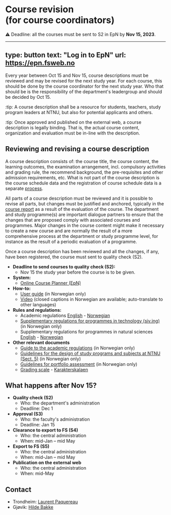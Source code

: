 # Course revision (for course coordinators)

:warning:
Deadline: all the courses must be sent to S2 in EpN by **Nov 15, 2023**.


---
type: button
text: "Log in to EpN"
url: https://epn.fsweb.no
---


Every year between Oct 15 and Nov 15, course descriptions must be reviewed and may be revised for the next study year. For each course, this should be done by the course coordinator for the next study year. Who that should be is the responsibility of the department's leadergroup and should be decided by Oct 15.

:tip:
A course description shall be a resource for students, teachers, study program leaders at NTNU, but also for potential applicants and others.


:tip:
Once approved and published on the external web, a course description is legally binding. That is, the actual course content, organization and evaluation must be in-line with the description.


## Reviewing and revising a course description

A course description consists of: the course title, the course content, the learning outcomes, the examination arrangement, incl. compulsory activities and grading rule, the recommend background, the pre-requisites and other admission requirements, etc. What is not part of the course description is the course schedule data and the registration of course schedule data is a separate [process](timeplan). 

All parts of a course description must be reviewed and it is possible to revise all parts, but changes must be justified and anchored, typically in the [course report](https://innsida.ntnu.no/studiekvalitetsportalen/) as a result of the evaluation of the course. The department and study programme(s) are important dialogue partners to ensure that the changes that are proposed comply with associated courses and programmes. Major changes in the course content might make it necessary to create a new course and are normally the result of a more comprehensive process at the department or study programme level, for instance as the result of a periodic evaluation of a programme.

Once a course description has been reviewed and all the changes, if any, have been registered, the course must sent to quality check (S2). 


* **Deadline to send courses to quality check (S2):**
    - Nov 15 the study year before the course is to be given.
* **System:**
    - [Online Course Planner (EpN)](https://epn.fsweb.no) 
* **How-to:** 
    - [User guide](https://i.ntnu.no/wiki/-/wiki/Norsk/EpN+-+Brukerveiledning+for+fagperson) (in Norwegian only)
    - [Video](https://www.youtube.com/watch?v=okR3nTtdal8) (closed captions in Norwegian are available; auto-translate to other languages)
* **Rules and regulations:**
    - Academic regulations [English](https://i.ntnu.no/documents/1305837853/1306916285/engelsk+oversettelse+av+studieforskriften+sist+endret+220623.pdf/2da86c37-a7a1-c633-2046-fcacabd2b21b?t=1693314949544) - [Norwegian](https://lovdata.no/dokument/SF/forskrift/2015-12-08-1449)
    - [Supplementary regulations for programmes in technology (siv.ing)](https://i.ntnu.no/documents/portlet_file_entry/1305837853/Utfyllende-regler+siving+til+rektor+.pdf/8fa3bf4d-e1e9-c743-0796-e8ce227779d1) (in Norwegian only)
    - Supplementary regulations for programmes in natural sciences [English](https://i.ntnu.no/documents/portlet_file_entry/1305837853/utfyllende+regler+IE+IV+NV+%C3%98K+engelsk.pdf/4d82dd05-8778-d474-e8e5-9531603a2a9d) - [Norwegian](https://i.ntnu.no/documents/portlet_file_entry/1305837853/UTF+IE+IV+NV+%C3%98K+08.2022+ePhorte+%28002%29.pdf/7d2a8d27-a12d-c9c2-1a3f-8567d3555ac6)
* **Other relevant documents**
    - [Guide to the academic regulations](https://i.ntnu.no/wiki/-/wiki/Norsk/Veiledning+til+ny+studieforskrift+ved+NTNU) (in Norwegian only)
    - [Guidelines for the design of study programs and subjects at NTNU (Sect. 5)](https://i.ntnu.no/documents/portlet_file_entry/1305837853/Ferdig_Studieplanveilederen+rev+sept23.pdf/dbbf004f-c8ef-7401-8c65-db41ed2b8a63) (in Norwegian only)
    - [Guidelines for portfolio assessment](https://i.ntnu.no/documents/1305837853/1306916285/VeilederMappevurdering110621.pdf/91fdac47-80f0-f5a3-b64b-84e35b6d7ba5?t=1685708285682) (in Norwegian only)
    - [Grading scale](https://i.ntnu.no/wiki/-/wiki/English/Grading+scale) - [Karakterskalaen](https://i.ntnu.no/wiki/-/wiki/Norsk/Karakterskalaen)

    
## What happens after Nov 15? 

* **Quality check (S2)**
    - Who: the department's administration
    - Deadline: Dec 1
* **Approval (S3)**
    - Who: the faculty's administration
    - Deadline: Jan 15
* **Clearance to export to FS (S4)**
    - Who: the central administration
    - When: mid-Jan – mid May
* **Export to FS (S5)**
    - Who: the central administration
    - When: mid-Jan – mid May
* **Publication on the external web**
    - Who: the central administration
    - When: mid-May
    
## Contact

* Trondheim: [Laurent Paquereau](mailto:laurent.paquereau@ntnu.no)
* Gjøvik: [Hilde Bakke](mailto:hilde.bakke@ntnu.no)

